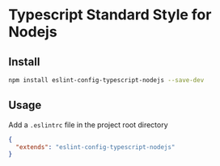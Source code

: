 # Typescript Standard Style for Nodejs

## Install

```bash
npm install eslint-config-typescript-nodejs --save-dev
```

## Usage

Add a `.eslintrc` file in the project root directory

```json
{
  "extends": "eslint-config-typescript-nodejs"
}
```
